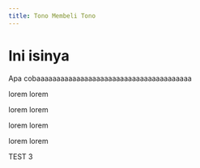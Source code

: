```yaml
---
title: Tono Membeli Tono
---
```


# Ini isinya

Apa cobaaaaaaaaaaaaaaaaaaaaaaaaaaaaaaaaaaaaaaa

lorem lorem

lorem lorem

lorem lorem

lorem lorem

TEST 3
